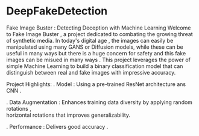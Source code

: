 # DeepFakeDetection
Fake Image Buster : Detecting Deception with Machine Learning
Welcome to Fake Image Buster , a project dedicated to combating the growing threat of synthetic media.
In today's digital age , the images can easily be manipulated using many GANS or Diffusion models, while these can be useful in many ways but there is a huge concern for safety and this fake images can be misued in many ways .
This project leverages the power of simple Machine Learning to build a binary classification model that can distinguish between real and fake images with impressive accuracy.

Project Highlights:
   . Model : Using a pre-trained ResNet architecture ans CNN .

   
   . Data Augmentation : Enhances training data diversity by applying random rotations ,  
     horizontal rotations that improves generalizability.


     
   . Performance : Delivers good accuracy .


   
